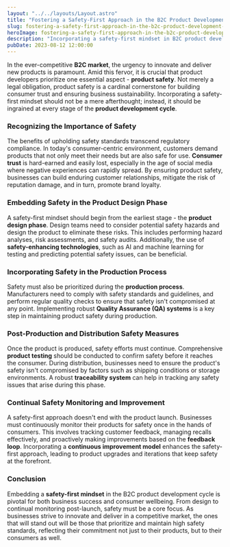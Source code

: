 ```yaml
---
layout: "../../layouts/Layout.astro"
title: "Fostering a Safety-First Approach in the B2C Product Development Cycle"
slug: fostering-a-safety-first-approach-in-the-b2c-product-development-cycle
heroImage: fostering-a-safety-first-approach-in-the-b2c-product-development-cycle.png
description: "Incorporating a safety-first mindset in B2C product development enhances consumer trust, drives brand loyalty, and fuels business success."
pubDate: 2023-08-12 12:00:00
---
```


In the ever-competitive **B2C market**, the urgency to innovate and deliver new products is paramount. Amid this fervor, it is crucial that product developers prioritize one essential aspect - **product safety**. Not merely a legal obligation, product safety is a cardinal cornerstone for building consumer trust and ensuring business sustainability. Incorporating a safety-first mindset should not be a mere afterthought; instead, it should be ingrained at every stage of the **product development cycle**.

### Recognizing the Importance of Safety

The benefits of upholding safety standards transcend regulatory compliance. In today's consumer-centric environment, customers demand products that not only meet their needs but are also safe for use. **Consumer trust** is hard-earned and easily lost, especially in the age of social media where negative experiences can rapidly spread. By ensuring product safety, businesses can build enduring customer relationships, mitigate the risk of reputation damage, and in turn, promote brand loyalty.

### Embedding Safety in the Product Design Phase

A safety-first mindset should begin from the earliest stage - the **product design phase**. Design teams need to consider potential safety hazards and design the product to eliminate these risks. This includes performing hazard analyses, risk assessments, and safety audits. Additionally, the use of **safety-enhancing technologies**, such as AI and machine learning for testing and predicting potential safety issues, can be beneficial.

### Incorporating Safety in the Production Process

Safety must also be prioritized during the **production process**. Manufacturers need to comply with safety standards and guidelines, and perform regular quality checks to ensure that safety isn't compromised at any point. Implementing robust **Quality Assurance (QA) systems** is a key step in maintaining product safety during production.

### Post-Production and Distribution Safety Measures

Once the product is produced, safety efforts must continue. Comprehensive **product testing** should be conducted to confirm safety before it reaches the consumer. During distribution, businesses need to ensure the product's safety isn't compromised by factors such as shipping conditions or storage environments. A robust **traceability system** can help in tracking any safety issues that arise during this phase.

### Continual Safety Monitoring and Improvement

A safety-first approach doesn't end with the product launch. Businesses must continuously monitor their products for safety once in the hands of consumers. This involves tracking customer feedback, managing recalls effectively, and proactively making improvements based on the **feedback loop**. Incorporating a **continuous improvement model** enhances the safety-first approach, leading to product upgrades and iterations that keep safety at the forefront.

### Conclusion

Embedding a **safety-first mindset** in the B2C product development cycle is pivotal for both business success and consumer wellbeing. From design to continual monitoring post-launch, safety must be a core focus. As businesses strive to innovate and deliver in a competitive market, the ones that will stand out will be those that prioritize and maintain high safety standards, reflecting their commitment not just to their products, but to their consumers as well.

<!--
In the fast-paced and competitive B2C landscape, the necessity for a safety-first mindset in product development cannot be overstated. This commitment to safety must be inherent, right from the design phase through to production, distribution, and even after the product lands in the consumer's hands.

Ensuring product safety does more than merely satisfying regulatory requirements. It forms the foundation for earning customer trust and loyalty - two invaluable commodities in today's consumer-centric market. By proactively addressing potential safety issues, businesses not only protect their customers but also their brand reputation, mitigating the risk of damage that can rapidly spread in the age of social media.

Moreover, the implementation of robust quality assurance systems and traceability measures further reinforces this safety-first approach, enabling companies to continually monitor and improve their products based on real consumer feedback.

In essence, businesses that incorporate a safety-first approach in their product development process distinguish themselves in the marketplace, demonstrating their unwavering commitment not just to their products, but more importantly, to their consumers. This commitment, in turn, drives sustainable business success by fostering lasting customer relationships and loyalty.


#SafetyFirst #ConsumerTrust #SustainableBusinessSuccess

-->